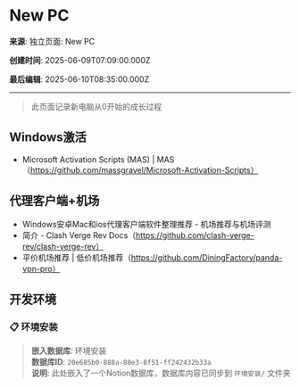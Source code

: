 # New PC

**来源**: 独立页面: New PC

**创建时间**: 2025-06-09T07:09:00.000Z

**最后编辑**: 2025-06-10T08:35:00.000Z

---

> 此页面记录新电脑从0开始的成长过程



## Windows激活

- Microsoft Activation Scripts (MAS) | MAS（https://github.com/massgravel/Microsoft-Activation-Scripts）


## 代理客户端+机场

- Windows安卓Mac和ios代理客户端软件整理推荐 - 机场推荐与机场评测
- 简介 - Clash Verge Rev Docs（https://github.com/clash-verge-rev/clash-verge-rev）
- 平价机场推荐 | 低价机场推荐（https://github.com/DiningFactory/panda-vpn-pro）


## 开发环境

### 📋 环境安装

> **嵌入数据库**: 环境安装  
> **数据库ID**: `20e685b0-888a-80e3-8f51-ff242432b33a`  
> **说明**: 此处嵌入了一个Notion数据库，数据库内容已同步到 `环境安装/` 文件夹

